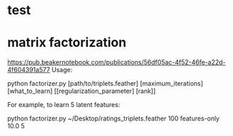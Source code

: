 # test

# matrix factorization
https://pub.beakernotebook.com/publications/56df05ac-4f52-46fe-a22d-4f604391a577
Usage:

python factorizer.py [path/to/triplets.feather] [maximum_iterations] [what_to_learn] [[regularization_parameter] [rank]]

For example, to learn 5 latent features:

python factorizer.py ~/Desktop/ratings_triplets.feather 100 features-only 10.0 5
